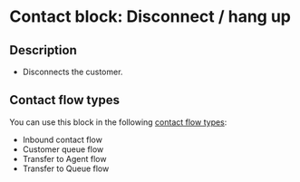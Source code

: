 # Contact block: Disconnect / hang up<a name="disconnect-hang-up"></a>

## Description<a name="disconnect-hang-up-description"></a>
+ Disconnects the customer\.

## Contact flow types<a name="disconnect-hang-up-types"></a>

You can use this block in the following [contact flow types](create-contact-flow.md#contact-flow-types):
+ Inbound contact flow
+ Customer queue flow
+ Transfer to Agent flow
+ Transfer to Queue flow